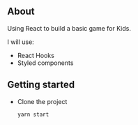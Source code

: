## About

Using React to build a basic game for Kids.

I will use:
- React Hooks
- Styled components

## Getting started

- Clone the project
  ```
  yarn start
  ```